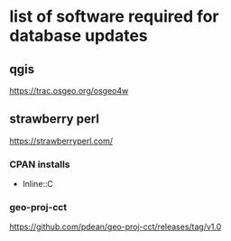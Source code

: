 # list of software required for database updates

## qgis

<https://trac.osgeo.org/osgeo4w>

## strawberry perl

<https://strawberryperl.com/>

### CPAN installs

- Inline::C

### geo-proj-cct

<https://github.com/pdean/geo-proj-cct/releases/tag/v1.0>
